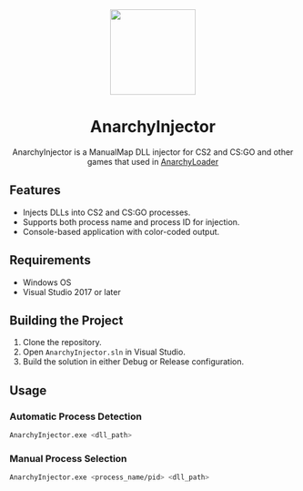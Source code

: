 <div align="center">
   <img src="https://github.com/user-attachments/assets/c451e106-ed84-4fc4-9ad2-66f806999e27" width="150"></img>
   <h1>AnarchyInjector</h1>
   AnarchyInjector is a ManualMap DLL injector for CS2 and CS:GO and other games that used in <a href="https://github.com/AnarchyLoader/AnarchyLoader">AnarchyLoader</a>
</div>

## Features

- Injects DLLs into CS2 and CS:GO processes.
- Supports both process name and process ID for injection.
- Console-based application with color-coded output.

## Requirements

- Windows OS
- Visual Studio 2017 or later

## Building the Project

1. Clone the repository.
2. Open `AnarchyInjector.sln` in Visual Studio.
3. Build the solution in either Debug or Release configuration.

## Usage

### Automatic Process Detection

```sh
AnarchyInjector.exe <dll_path>
```


### Manual Process Selection
```sh
AnarchyInjector.exe <process_name/pid> <dll_path>
```
